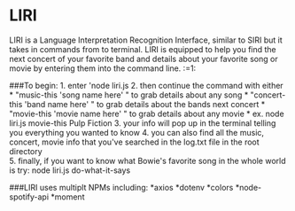 # LIRI

LIRI is a Language Interpretation Recognition Interface, similar to SIRI but it takes in commands from to terminal. LIRI is equipped to help you find the next concert of your favorite band and details about your favorite song or movie by entering them into the command line. :=1:

###To begin:
    1. enter 'node liri.js
    2. then continue the command with either
        * "music-this 'song name here' " to grab details about any song
        * "concert-this 'band name here' " to grab details about the bands next concert
        * "movie-this 'movie name here' " to grab details about any movie
        * ex. node liri.js movie-this Pulp Fiction
    3. your info will pop up in the terminal telling you everything you wanted to know
    4. you can also find all the music, concert, movie info that you've searched in the log.txt file in     the root directory    
    5. finally, if you want to know what Bowie's favorite song in the whole world is try:
        node liri.js do-what-it-says

###LIRI uses multiplt NPMs including:
    *axios
    *dotenv
    *colors
    *node-spotify-api
    *moment
    


